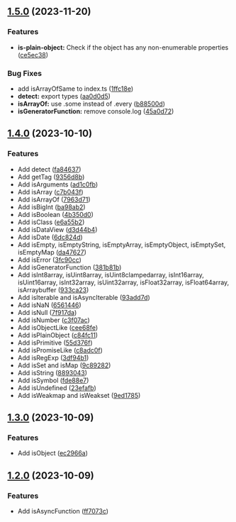 

## [1.5.0](https://github.com/Akurganow/is/compare/v1.4.0...v1.5.0) (2023-11-20)


### Features

* **is-plain-object:** Check if the object has any non-enumerable properties ([ce5ec38](https://github.com/Akurganow/is/commit/ce5ec38613afd8c10ef5b6e2a80b24d99d288215))


### Bug Fixes

* add isArrayOfSame to index.ts ([1ffc18e](https://github.com/Akurganow/is/commit/1ffc18ef99e95bf79e70fcdd3ea5721380e3c8cb))
* **detect:** export types ([aa0d0d5](https://github.com/Akurganow/is/commit/aa0d0d58d72149b448ac2e0c0516ae1f91f9a924))
* **isArrayOf:** use .some instead of .every ([b88500d](https://github.com/Akurganow/is/commit/b88500dda72e9428ac5bc22951f956d99faad95c))
* **isGeneratorFunction:** remove console.log ([45a0d72](https://github.com/Akurganow/is/commit/45a0d72a90d74f9438a10e6777eef141dbe829ff))

## [1.4.0](https://github.com/Akurganow/is/compare/v1.3.0...v1.4.0) (2023-10-10)


### Features

* Add detect ([fa84637](https://github.com/Akurganow/is/commit/fa846372f1b69ba0de6f20dd18642216ac0c110a))
* Add getTag ([9356d8b](https://github.com/Akurganow/is/commit/9356d8be4d5d9672f75261915851b84c006992b8))
* Add isArguments ([ad1c0fb](https://github.com/Akurganow/is/commit/ad1c0fb06276ecbe2791a09da6c7cc2c16d748d0))
* Add isArray ([c7b043f](https://github.com/Akurganow/is/commit/c7b043f4cfa7506908be6880fcb7672471302385))
* Add isArrayOf ([7963d71](https://github.com/Akurganow/is/commit/7963d719653ce6bfafbf5173e1988a23095ad4db))
* Add isBigInt ([ba98ab2](https://github.com/Akurganow/is/commit/ba98ab247d894c3c90ff6eae042423f75481c5cf))
* Add isBoolean ([4b350d0](https://github.com/Akurganow/is/commit/4b350d0587098ac6564f8c3100623507af23972d))
* Add isClass ([e6a55b2](https://github.com/Akurganow/is/commit/e6a55b2afa677b8d9291662ba97d7ca6939f29fd))
* Add isDataView ([d3d44b4](https://github.com/Akurganow/is/commit/d3d44b498d4fc561dd73be72a9e9240809041a88))
* Add isDate ([6dc824d](https://github.com/Akurganow/is/commit/6dc824de332baddf525111ad6713b3fc144f0a9e))
* Add isEmpty, isEmptyString, isEmptyArray, isEmptyObject, isEmptySet, isEmptyMap ([da47627](https://github.com/Akurganow/is/commit/da47627f62ccfa9fc682abf9223e59ebac68f569))
* Add isError ([3fc90cc](https://github.com/Akurganow/is/commit/3fc90ccacaf39128aa46e225e21d1d41abc5caf6))
* Add isGeneratorFunction ([381b81b](https://github.com/Akurganow/is/commit/381b81b9f5827ea2dc393629b67d7992eeb594bb))
* Add isInt8array, isUint8array, isUint8clampedarray, isInt16array, isUint16array, isInt32array, isUint32array, isFloat32array, isFloat64array, isArraybuffer ([933ca23](https://github.com/Akurganow/is/commit/933ca231b523ab78713d56c9e33c54455c9286c3))
* Add isIterable and isAsyncIterable ([93add7d](https://github.com/Akurganow/is/commit/93add7da656a8c158a3e905b29c323065d11c954))
* Add isNaN ([6561446](https://github.com/Akurganow/is/commit/656144689936ea0b1785f3837adddc4c5b2d2f56))
* Add isNull ([7f917da](https://github.com/Akurganow/is/commit/7f917da83e7709c95bab969e50750f941a6334fb))
* Add isNumber ([c3f07ac](https://github.com/Akurganow/is/commit/c3f07acd71e567cd5414ddfa987667b740800922))
* Add isObjectLike ([cee68fe](https://github.com/Akurganow/is/commit/cee68fe947ef8dabb08edd851156c3d2b79cc188))
* Add isPlainObject ([c84fc11](https://github.com/Akurganow/is/commit/c84fc118456ccf4c89fc74e8a63bb78c2f574ff4))
* Add isPrimitive ([55d376f](https://github.com/Akurganow/is/commit/55d376fe4073ba0aae0d0d17d56b926d2e3b7e56))
* Add isPromiseLike ([c8adc0f](https://github.com/Akurganow/is/commit/c8adc0f39cd2fcfff928fb579601cfd8d2f1ba35))
* Add isRegExp ([3df94b1](https://github.com/Akurganow/is/commit/3df94b1d99bc8d43f8fda2efd0857e4cb5946a68))
* Add isSet and isMap ([9c89282](https://github.com/Akurganow/is/commit/9c89282fc77a134abd493b7bf2d8d00cf442e95b))
* Add isString ([8893043](https://github.com/Akurganow/is/commit/889304365c4eea9710ab06e047d31190a8f6d6d8))
* Add isSymbol ([fde88e7](https://github.com/Akurganow/is/commit/fde88e74a54d92a7bf36b6c8db173180c4d4fed8))
* Add isUndefined ([23efafb](https://github.com/Akurganow/is/commit/23efafbb7e325f7d9a00f5a9b2cbc0eae0d58fdb))
* Add isWeakmap and isWeakset ([9ed1785](https://github.com/Akurganow/is/commit/9ed17858c1bfc3ba1ba423fb7033a21e7ad333fa))

## [1.3.0](https://github.com/Akurganow/is/compare/v1.2.0...v1.3.0) (2023-10-09)


### Features

* Add isObject ([ec2966a](https://github.com/Akurganow/is/commit/ec2966a1655a7dfee8a0ff79367954110080f7a8))

## [1.2.0](https://github.com/Akurganow/is/compare/v1.0.1...v1.2.0) (2023-10-09)


### Features

* Add isAsyncFunction ([ff7073c](https://github.com/Akurganow/is/commit/ff7073c7d6e2dfdca383cdb5d7ea0ddbff4139e6))

